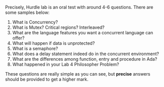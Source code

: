 
Precisely, Hurdle lab is an oral test with around 4-6 questions. There are some samples below:

1. What is Concurrency? 
2. What is Mutex? Critical regions? Interleaved?
3. What are the language features you want a concurrent language can offer?
4. What will happen if data is unprotected?
5. What is a semaphore?
6. What does a delay statement indeed do in the concurrent environment?
7. What are the differences among function, entry and procedure in Ada?
8. What happened in your Lab 4 Philosopher Problem?

These questions are really simple as you can see, but **precise** answers should be provided to get a higher mark. 